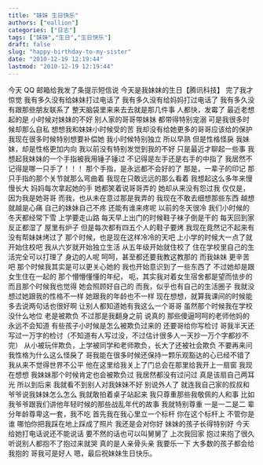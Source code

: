 ```yaml
---
title: "妹妹 生日快乐"
authors: ["eallion"]
categories: ["日志"]
tags: ["妹妹","生日","生日快乐"]
draft: false
slug: "happy-birthday-to-my-sister"
date: "2010-12-19 12:19:44"
lastmod: "2010-12-19 12:19:44"
---
```


今天 QQ 邮箱给我发了条提示短信说
今天是我妹妹的生日【腾讯科技】
完了我才惊觉
我有多久没有给妹妹打过电话了
我有多久没有给妈妈打过电话了
我有多久没有跟那些朋友联系了
整天脑袋里来来去去就是那几件事
人都快，发霉了
最近老想起的是
小时候对妹妹的不好
别人家的哥哥带妹妹
都带得特别宠溺
可是我很多时候却那么自私
想想我和妹妹小时候受的苦
我却没有给她更多的哥哥应该给的保护
我现在很多时候特别想要补偿她
我小时候特别独立
所以早熟
但是性格怪戾
我妹妹，却是性格更加内向
我以前没有特别发觉到我的不好
只是最近才聊起一些事
我想起我妹妹的一个手指被我用锤子锤过
不记得是左手还是右手的中指了
我居然不记得是哪一只手了！！！
那个手指，是永远都不会好的了
那是，一辈子的印记
那只手指的那个关节就那么弯曲着
我现在只敢远远的那么看着
我想起这么多年来慢慢长大
妈妈每次拿起她的手
她都笑着说哥哥弄的
她却从来没有怨过我
仅仅是，因为我是她哥哥
而我，也从未在意过那是我弄的
我现在不敢去细想那些东西
越想就越是心痛
自己的妹妹自己不疼
还能有谁来疼呢
以前的冬天很冷
我们小时候的冬天都经常下雪
上学要走山路
每天早上出门的时候鞋子袜子倒是干的
每天回到家反正都湿了
屋里有炉子
但是每次都有四五个人的鞋子要烤
我现在竟然记不起来有没有帮妹妹烤过了
那个时候，也是现在这样冷冷的天吧
上小学的时候大一点了就开始住校吧
我从六岁就开始独立生活
从五年级开始就住校了
住在学校里自己的生活完全可以打理了
身边的人呢
呵呵，甚至都还要我教这教那的
而我妹妹
更辛苦吧
那个时候我其实是可以更关心她的
我也开始意识到了一些东西了
不过她却是跟女生住在一起的
那个懵懵懂懂的年纪，
呃，其实我对着女生宿舍都是望而怯步的
而且那个时候我也觉得
她会照顾好自己的
而我，似乎也有自己的生活圈子
我就没想过她跟我的性格不一样
她跟我的年龄也不一样
现在想想，就算我课间的时候能多去说两句话也很好啊
让别人都知道她有我这么一个哥哥
虽然那个时候我在学校没什么地位
老是被欺负
不过那是我翻身之前
说真的
那些傻逼呵呵的老师他妈的永远不会知道
有些孩子小时候是怎么被欺负过来的
还要哥给你写检讨
哥我半天还写过一万字的检讨（不知道有人写过没，不过估计很多人一天抄一万个字都抄不完）
从小被玩伴欺负，上学被同学和老师欺负，长大了还被社会欺负
不要再来问我性格为什么这么怪戾了
哥我能在很多时候还保持一颗乐观豁达的心已经不错了
我从来不觉得世界不公平
他在这里给我关上了门总会在那里给我开上一扇窗
我现在想想
我妹妹那个时候肯定也会被欺负过
我居然都没有过问过
真是该扇自己两耳光
所以到后来
我就看不到别人对我妹妹不好
别说外人了
就连我自己家的叔叔和爷爷说我妹妹怎么怎么
我就敢拍着桌子站起来
我只尊重那些我敬佩的人和事
比如我爷爷跟我们讲他年轻时候的那些战乱年代的故事
我就特别尊重
一是一二是二
辈分年龄尊卑这一套，我不吃
首先我在我心里立一个标杆
你在这个标杆上
不管你是谁
哪怕你把我踩在地上踩成了照片
我还是会对你好
妹妹的孩子长得特别好
今天给她打电话说还不能说话
要不然的话也可以叫舅舅了
上次我回家
抱过来抱了很久
听说别人都抱不了抱过来就哭
真的是人亲骨头亲
我要乐一下
大多数的孩子都会给我抱的
哥我可是好人
嗯，最后祝妹妹生日快乐。
